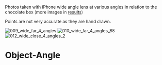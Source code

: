 Photos taken with iPhone wide angle lens at various angles in relation to the chocolate box (more images in [results](https://github.com/PavKmiec/Object-Angle/tree/main/img_results_marked_angles))

Points are not very accurate as they are hand drawn.

![009_wide_far_4_angles](https://user-images.githubusercontent.com/35709452/132140416-e3d7e406-f9c3-4ca6-973b-71da33a61a53.png)
![010_wide_far_4_angles_88](https://user-images.githubusercontent.com/35709452/132140421-a4bdd9fc-d494-4307-8795-d171e5926eaa.png)
![012_wide_close_4_angles_2](https://user-images.githubusercontent.com/35709452/132140430-908f450f-2c47-47ca-8abf-28ba82d962bd.png)
# Object-Angle
